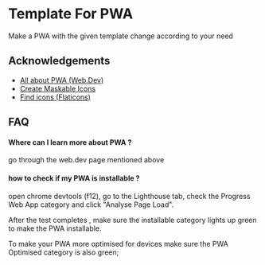 
# Template For PWA

Make a PWA with the given template change according to your need




## Acknowledgements

 - [All about PWA (Web.Dev)](https://web.dev/progressive-web-apps/)
 - [Create Maskable Icons](https://maskable.app/editor)
 - [Find icons (Flaticons)](https://www.flaticon.com/)
 
 


## FAQ

#### Where can I learn more about PWA ?
go through the web.dev page mentioned above

#### how to check if my PWA is installable ?

open chrome devtools (f12), go to the Lighthouse tab, check the Progress Web App category and click "Analyse Page Load".

After the test completes , make sure the installable category lights up green to make the PWA installable. 

To make your PWA more optimised for devices make sure the PWA Optimised category is
also green;



